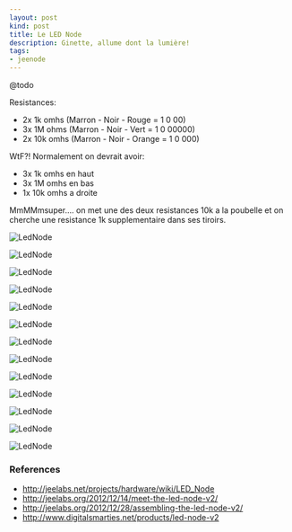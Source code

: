 ```yaml
---
layout: post
kind: post
title: Le LED Node
description: Ginette, allume dont la lumière!
tags:
- jeenode
---
```


@todo

Resistances:

  - 2x 1k omhs (Marron - Noir - Rouge = 1 0 00)
  - 3x 1M ohms (Marron - Noir - Vert = 1 0 00000)
  - 2x 10k omhs (Marron - Noir - Orange = 1 0 000)

WtF?! Normalement on devrait avoir:

  - 3x 1k omhs en haut
  - 3x 1M omhs en bas
  - 1x 10k omhs a droite

MmMMmsuper.... on met une des deux resistances 10k a la poubelle et on cherche une resistance 1k supplementaire dans ses tiroirs.


![LedNode](/img/lednode/lednode_01.jpg)

![LedNode](/img/lednode/lednode_02.jpg)

![LedNode](/img/lednode/lednode_03.jpg)

![LedNode](/img/lednode/lednode_04.jpg)

![LedNode](/img/lednode/lednode_05.jpg)

![LedNode](/img/lednode/lednode_06.jpg)

![LedNode](/img/lednode/lednode_07.jpg)

![LedNode](/img/lednode/lednode_08.jpg)

![LedNode](/img/lednode/lednode_09.jpg)

![LedNode](/img/lednode/lednode_10.jpg)

![LedNode](/img/lednode/lednode_11.jpg)

![LedNode](/img/lednode/lednode_12.jpg)

![LedNode](/img/lednode/lednode_13.jpg)


### References

  - <http://jeelabs.net/projects/hardware/wiki/LED_Node>
  - <http://jeelabs.org/2012/12/14/meet-the-led-node-v2/>
  - <http://jeelabs.org/2012/12/28/assembling-the-led-node-v2/>
  - <http://www.digitalsmarties.net/products/led-node-v2>
